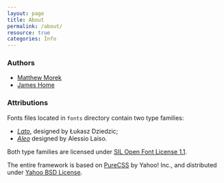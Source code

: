 ```yaml
---
layout: page
title: About
permalink: /about/
resource: true
categories: Info
---
```


### Authors
- [Matthew Morek](https://github.com/matthewmorek)
- [James Home](https://github.com/jrah)

### Attributions

Fonts files located in `fonts` directory contain two type families:

- [*Lato*](https://www.google.com/fonts/specimen/Lato), designed by Łukasz Dziedzic;
- [*Aleo*](http://www.fontfabric.com/aleo-free-font/) designed by Alessio Laiso.

Both type families are licensed under [SIL Open Font License 1.1](http://scripts.sil.org/OFL).

The entire framework is based on [PureCSS](http://purecss.io) by Yahoo! Inc., and distributed under [Yahoo BSD License](https://github.com/yahoo/pure-site/blob/master/LICENSE.md).